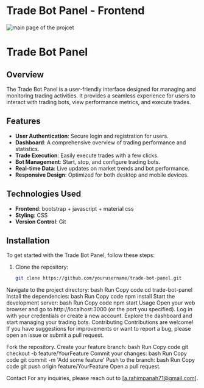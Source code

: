 <h1>Trade Bot Panel - Frontend</h1>

![main page of the projcet](https://github.com/user-attachments/assets/d7c1c924-c1bf-43ce-8825-b8857fbc472b)

# Trade Bot Panel

## Overview

The Trade Bot Panel is a user-friendly interface designed for managing and monitoring trading activities. It provides a seamless experience for users to interact with trading bots, view performance metrics, and execute trades.

## Features

- **User  Authentication**: Secure login and registration for users.
- **Dashboard**: A comprehensive overview of trading performance and statistics.
- **Trade Execution**: Easily execute trades with a few clicks.
- **Bot Management**: Start, stop, and configure trading bots.
- **Real-time Data**: Live updates on market trends and bot performance.
- **Responsive Design**: Optimized for both desktop and mobile devices.

## Technologies Used

- **Frontend**: bootstrap + javascript + material css
- **Styling**: CSS
- **Version Control**: Git

## Installation

To get started with the Trade Bot Panel, follow these steps:

1. Clone the repository:
   ```bash
   git clone https://github.com/yourusername/trade-bot-panel.git
Navigate to the project directory:
bash
Run
Copy code
cd trade-bot-panel
Install the dependencies:
bash
Run
Copy code
npm install
Start the development server:
bash
Run
Copy code
npm start
Usage
Open your web browser and go to http://localhost:3000 (or the port you specified).
Log in with your credentials or create a new account.
Explore the dashboard and start managing your trading bots.
Contributing
Contributions are welcome! If you have suggestions for improvements or want to report a bug, please open an issue or submit a pull request.

Fork the repository.
Create your feature branch:
bash
Run
Copy code
git checkout -b feature/YourFeature
Commit your changes:
bash
Run
Copy code
git commit -m 'Add some feature'
Push to the branch:
bash
Run
Copy code
git push origin feature/YourFeature
Open a pull request.


Contact
For any inquiries, please reach out to [a.rahimpanah71@gmail.com].


